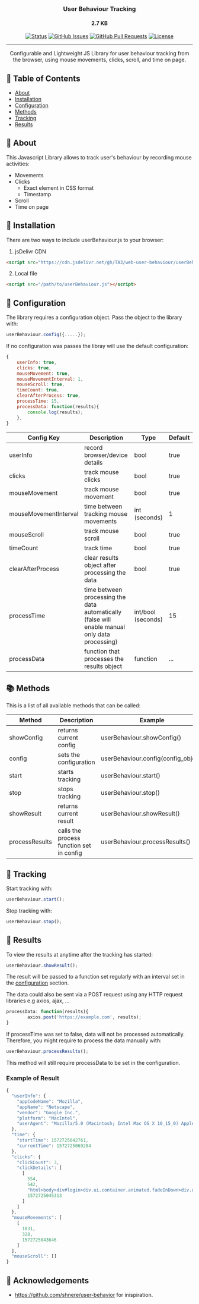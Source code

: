 <h3 align="center">User Behaviour Tracking</h3>
<h4 align="center">2.7 KB</h4>

<div align="center">

  [![Status](https://img.shields.io/badge/status-active-success.svg)]() 
  [![GitHub Issues](https://img.shields.io/github/issues/TA3/web-user-behaviour)](https://github.com/kylelobo/The-Documentation-Compendium/issues)
  [![GitHub Pull Requests](https://img.shields.io/github/issues-pr/TA3/web-user-behaviour)](https://github.com/kylelobo/The-Documentation-Compendium/pulls)
  [![License](https://img.shields.io/badge/license-MIT-blue.svg)](/LICENSE)

</div>

---

<p align="center">Configurable and Lightweight JS Library for user behaviour tracking from the browser, using mouse movements, clicks, scroll, and time on page.
    <br> 
</p>

## 📝 Table of Contents
- [About](#about)
- [Installation](#install)
- [Configuration](#config)
- [Methods](#methods)
- [Tracking](#tracking)
- [Results](#results)

## 🧐 About <a name = "about"></a>
This Javascript Library allows to track user's behaviour by recording mouse activities:
- Movements
- Clicks
  - Exact element in CSS format
  - Timestamp
- Scroll
- Time on page


## 🏁 Installation <a name = "install"></a>
There are two ways to include userBehaviour.js  to your browser:

1. jsDelivr CDN

```html
<script src="https://cdn.jsdelivr.net/gh/TA3/web-user-behaviour/userBehaviour.min.js"></script>
```
2. Local file
```html
<script src="/path/to/userBehaviour.js"></script>
```

## 🔧 Configuration <a name = "config"></a>
The library requires a configuration object. Pass the object to the library with:

```javascript
userBehaviour.config({.....});
```
If no configuration was passes the libray will use the default configuration:
```javascript
{
    userInfo: true,
    clicks: true,
    mouseMovement: true,
    mouseMovementInterval: 1,
    mouseScroll: true,
    timeCount: true,
    clearAfterProcess: true,
    processTime: 15,
    processData: function(results){
        console.log(results);
    },
}
```
| Config Key            | Description                                                                                        | Type               | Default |
| --------------------- | -------------------------------------------------------------------------------------------------- | ------------------ | ------- |
| userInfo              | record browser/device details                                                                      | bool               | true    |
| clicks                | track mouse clicks                                                                                 | bool               | true    |
| mouseMovement         | track mouse movement                                                                               | bool               | true    |
| mouseMovementInterval | time between tracking mouse movements                                                              | int (seconds)      | 1       |
| mouseScroll           | track mouse scroll                                                                                 | bool               | true    |
| timeCount             | track time                                                                                         | bool               | true    |
| clearAfterProcess     | clear results object after processing the data                                                     | bool               | true    |
| processTime           | time between processing the data automatically <br>(false will enable manual only data processing) | int/bool (seconds) | 15      |
| processData           | function that processes the results object                                                         | function           | ...     |

## 📚 Methods <a name="methods"></a>

This is  a list of all available methods that can be called:

| Method         | Description                              | Example                             |
| -------------- | ---------------------------------------- | ----------------------------------- |
| showConfig     | returns current config                   | userBehaviour.showConfig()          |
| config         | sets the configuration                   | userBehaviour.config(config_object) |
| start          | starts tracking                          | userBehaviour.start()               |
| stop           | stops tracking                           | userBehaviour.stop()                |
| showResult     | returns current result                   | userBehaviour.showResult()          |
| processResults | calls the process function set in config | userBehaviour.processResults()      |

## 🚀 Tracking <a name = "tracking"></a>

Start tracking with: 
```javascript
userBehaviour.start();
```

Stop tracking with: 
```javascript
userBehaviour.stop();
```

## 🎈 Results  <a name="results"></a>
To view the results at anytime after the tracking has started:
```javascript
userBehaviour.showResult();
```

The result will be passed to a function set regularly with an interval set in the [configuration](#config) section.

The data could also be sent via a POST request using any HTTP request libraries e.g axios, ajax, ...
```javascript
processData: function(results){
        axios.post('https://example.com', results);
}
```

If processTime was set to false, data will not be processed automatically. Therefore, you might require to process the data manually with:
```javascript
userBehaviour.processResults();
```
This method will still require processData to be set in the configuration.

### Example of Result
```javascript
{
  "userInfo": {
    "appCodeName": "Mozilla",
    "appName": "Netscape",
    "vendor": "Google Inc.",
    "platform": "MacIntel",
    "userAgent": "Mozilla/5.0 (Macintosh; Intel Mac OS X 10_15_0) AppleWebKit/537.36 (KHTML, like Gecko) Chrome/78.0.3904.87 Safari/537.36"
  },
  "time": {
    "startTime": 1572725042761,
    "currentTime": 1572725069204
  },
  "clicks": {
    "clickCount": 3,
    "clickDetails": [
      [
        554,
        542,
        "html>body>div#login>div.ui.container.animated.fadeInDown>div.ui.center.aligned.colored.trends.segment>form.ui.form>div.fields>div.ten.wide.field>input",
        1572725045313
      ]
    ]
  },
  "mouseMovements": [
    [
      1031,
      328,
      1572725043646
    ]
  ],
  "mouseScroll": []
}
```

## 🎉 Acknowledgements 
- https://github.com/shnere/user-behavior for inispiration.
